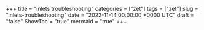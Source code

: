 +++
title = "inlets troubleshooting"
categories = ["zet"]
tags = ["zet"]
slug = "inlets-troubleshooting"
date = "2022-11-14 00:00:00 +0000 UTC"
draft = "false"
ShowToc = "true"
mermaid = "true"
+++

